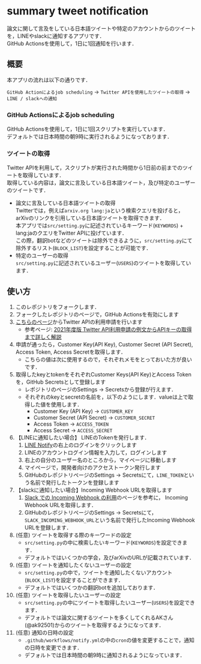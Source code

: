 # summary tweet notification

論文に関して言及をしている日本語ツイートや特定のアカウントからのツイートを，LINEやslackに通知するアプリです．<br>
GitHub Actionsを使用して，1日に1回通知を行います．<br>


## 概要

本アプリの流れは以下の通りです．

`GitHub Actionによるjob scheduling` -> `Twitter APIを使用したツイートの取得` -> `LINE / slackへの通知`

### GitHub Actionsによるjob scheduling

GitHub Actionsを使用して，1日に1回スクリプトを実行しています．<br>
デフォルトでは日本時間の朝9時に実行されるようになっております．

### ツイートの取得

Twitter APIを利用して，スクリプトが実行された時間から1日前の前までのツイートを取得しています．<br>
取得している内容は，論文に言及している日本語ツイート，及び特定のユーザーのツイートです．<br>

* 論文に言及している日本語ツイートの取得<br>
    Twitterでは，例えば`arxiv.org lang:ja`という検索クエリを投げると，arXivのリンクを引用している日本語ツイートを取得できます．<br>
    本アプリでは`src/setting.py`に記述されているキーワード(`KEYWORDS`) + lang:jaのクエリをTwitter APIに投げています．<br>
    この際，翻訳botなどのツイートは除外できるように，`src/setting.py`にて除外するリスト(`BLOCK_LIST`)を設定することが可能です．
* 特定のユーザーの取得<br>
    `src/setting.py`に記述されているユーザー(`USERS`)のツイートを取得しています．<br>


## 使い方

1. このレポジトリをフォークします．
1. フォークしたレポジトリのページで，GitHub Actionsを有効にします
1. [こちらのページ](https://developer.twitter.com/en)からTwitter APIの利用申請を行います
    * 参考ページ: [2021年度版 Twitter API利用申請の例文からAPIキーの取得まで詳しく解説](https://www.itti.jp/web-direction/how-to-apply-for-twitter-api/)
1. 申請が通ったら，Customer Key(API Key), Customer Secret (API Secret), Access Token, Access Secretを取得します．
    * こちらの値は次に使用するので，それぞれメモをとっておいた方が良いです．
1. 取得したkeyとtokenをそれぞれCustomer Keys(API Key)とAccess Tokenを，GitHub Secretsとして登録します
    * レポジトリのページのSettings -> Secretsから登録が行えます．
    * それぞれのkeyとsecretの名前を，以下のようにします．valueは上で取得した値を使用します．
        * Customer Key (API Key) -> `CUSTOMER_KEY`
        * Customer Secret (API Secret) -> `CUSTOMER_SECRET`
        * Access Token -> `ACCESS_TOKEN`
        * Access Secret -> `ACCESS_SECRET`
1. 【LINEに通知したい場合】 LINEのTokenを発行します．
    1. [LINE Notify](https://notify-bot.line.me/ja/)の右上のログインをクリックします
    1. LINEのアカウントログイン情報を入力して，ログインします
    1. 右上の自分のユーザー名のところから，マイページに移動します
    1. マイページで，開発者向けのアクセストークン発行します
    1. GitHubのレポジトリページのSettings -> Secretsにて，`LINE_TOKEN`という名前で発行したトークンを登録します
1. 【slackに通知したい場合】Incoming Webhook URLを取得します
    1. [Slack での Incoming Webhook の利用](https://slack.com/intl/ja-jp/help/articles/115005265063-Slack-%E3%81%A7%E3%81%AE-Incoming-Webhook-%E3%81%AE%E5%88%A9%E7%94%A8)のページを参考に，
    Incoming Webhook URLを取得します．
    1. GitHubのレポジトリページのSettings -> Secretsにて，`SLACK_INCOMING_WEBHOOK_URL`という名前で発行したIncoming Webhook URLを登録します．
1. (任意) ツイートを取得する際のキーワードの設定
    * `src/setting.py`の中に検索したいキーワード(`KEYWORDS`)を設定できます．
    * デフォルトではいくつかの学会，及びarXivのURLが記載されています．
1. (任意) ツイートを通知したくないユーザーの設定
    * `src/setting.py`の中で，ツイートを通知したくないアカウント(`BLOCK_LIST`)を設定することができます．
    * デフォルトではいくつかの翻訳botを追加しております．
1. (任意) ツイートを取得したいユーザーの設定
    * `src/setting.py`の中にツイートを取得したいユーザー(`USERS`)を設定できます．
    * デフォルトでは論文に関するツイートを多くしてくれるAKさん(@ak92501)からのツイートを取得するようになってます．
1. (任意) 通知の日時の設定
    * `.github/workflows/notify.yml`の中の`cron`の値を変更することで，通知の日時を変更できます．
    * デフォルトでは日本時間の朝9時に通知されるようになっています．

